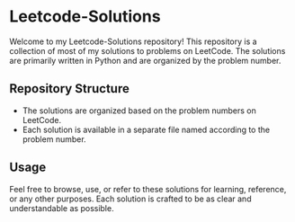 # Leetcode-Solutions

Welcome to my Leetcode-Solutions repository! This repository is a collection of most of my solutions to problems on LeetCode. The solutions are primarily written in Python and are organized by the problem number.

## Repository Structure

- The solutions are organized based on the problem numbers on LeetCode.
- Each solution is available in a separate file named according to the problem number.

## Usage

Feel free to browse, use, or refer to these solutions for learning, reference, or any other purposes. Each solution is crafted to be as clear and understandable as possible.
